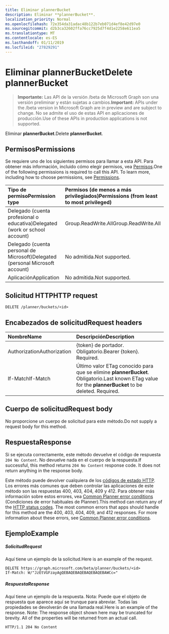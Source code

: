 ```yaml
---
title: Eliminar plannerBucket
description: Eliminar **plannerBucket**.
localization_priority: Normal
ms.openlocfilehash: 72e354da31adac48b122b7eb071d4ef8e42d97e0
ms.sourcegitcommit: d2b3ca32602ffa76cc7925d7f4d1e2258e611ea5
ms.translationtype: MT
ms.contentlocale: es-ES
ms.lasthandoff: 01/11/2019
ms.locfileid: "27829291"
---
```

# <a name="delete-plannerbucket"></a><span data-ttu-id="c62b4-103">Eliminar plannerBucket</span><span class="sxs-lookup"><span data-stu-id="c62b4-103">Delete plannerBucket</span></span>

> <span data-ttu-id="c62b4-104">**Importante:** Las API de la versión /beta de Microsoft Graph son una versión preliminar y están sujetas a cambios.</span><span class="sxs-lookup"><span data-stu-id="c62b4-104">**Important:** APIs under the /beta version in Microsoft Graph are in preview and are subject to change.</span></span> <span data-ttu-id="c62b4-105">No se admite el uso de estas API en aplicaciones de producción.</span><span class="sxs-lookup"><span data-stu-id="c62b4-105">Use of these APIs in production applications is not supported.</span></span>

<span data-ttu-id="c62b4-106">Eliminar **plannerBucket**.</span><span class="sxs-lookup"><span data-stu-id="c62b4-106">Delete **plannerBucket**.</span></span>
## <a name="permissions"></a><span data-ttu-id="c62b4-107">Permisos</span><span class="sxs-lookup"><span data-stu-id="c62b4-107">Permissions</span></span>
<span data-ttu-id="c62b4-p102">Se requiere uno de los siguientes permisos para llamar a esta API. Para obtener más información, incluido cómo elegir permisos, vea [Permisos](/graph/permissions-reference).</span><span class="sxs-lookup"><span data-stu-id="c62b4-p102">One of the following permissions is required to call this API. To learn more, including how to choose permissions, see [Permissions](/graph/permissions-reference).</span></span>

|<span data-ttu-id="c62b4-110">Tipo de permiso</span><span class="sxs-lookup"><span data-stu-id="c62b4-110">Permission type</span></span>      | <span data-ttu-id="c62b4-111">Permisos (de menos a más privilegiados)</span><span class="sxs-lookup"><span data-stu-id="c62b4-111">Permissions (from least to most privileged)</span></span>              |
|:--------------------|:---------------------------------------------------------|
|<span data-ttu-id="c62b4-112">Delegado (cuenta profesional o educativa)</span><span class="sxs-lookup"><span data-stu-id="c62b4-112">Delegated (work or school account)</span></span> | <span data-ttu-id="c62b4-113">Group.ReadWrite.All</span><span class="sxs-lookup"><span data-stu-id="c62b4-113">Group.ReadWrite.All</span></span>    |
|<span data-ttu-id="c62b4-114">Delegado (cuenta personal de Microsoft)</span><span class="sxs-lookup"><span data-stu-id="c62b4-114">Delegated (personal Microsoft account)</span></span> | <span data-ttu-id="c62b4-115">No admitida.</span><span class="sxs-lookup"><span data-stu-id="c62b4-115">Not supported.</span></span>    |
|<span data-ttu-id="c62b4-116">Aplicación</span><span class="sxs-lookup"><span data-stu-id="c62b4-116">Application</span></span> | <span data-ttu-id="c62b4-117">No admitida.</span><span class="sxs-lookup"><span data-stu-id="c62b4-117">Not supported.</span></span> |

## <a name="http-request"></a><span data-ttu-id="c62b4-118">Solicitud HTTP</span><span class="sxs-lookup"><span data-stu-id="c62b4-118">HTTP request</span></span>
<!-- { "blockType": "ignored" } -->
```http
DELETE /planner/buckets/<id>
```
## <a name="request-headers"></a><span data-ttu-id="c62b4-119">Encabezados de solicitud</span><span class="sxs-lookup"><span data-stu-id="c62b4-119">Request headers</span></span>
| <span data-ttu-id="c62b4-120">Nombre</span><span class="sxs-lookup"><span data-stu-id="c62b4-120">Name</span></span>       | <span data-ttu-id="c62b4-121">Descripción</span><span class="sxs-lookup"><span data-stu-id="c62b4-121">Description</span></span>|
|:---------------|:----------|
| <span data-ttu-id="c62b4-122">Authorization</span><span class="sxs-lookup"><span data-stu-id="c62b4-122">Authorization</span></span>  | <span data-ttu-id="c62b4-p103">{token} de portador. Obligatorio.</span><span class="sxs-lookup"><span data-stu-id="c62b4-p103">Bearer {token}. Required.</span></span> |
| <span data-ttu-id="c62b4-125">If-Match</span><span class="sxs-lookup"><span data-stu-id="c62b4-125">If-Match</span></span>  | <span data-ttu-id="c62b4-p104">Último valor ETag conocido para que se elimine **plannerBucket**. Obligatorio.</span><span class="sxs-lookup"><span data-stu-id="c62b4-p104">Last known ETag value for the **plannerBucket** to be deleted. Required.</span></span>|

## <a name="request-body"></a><span data-ttu-id="c62b4-128">Cuerpo de solicitud</span><span class="sxs-lookup"><span data-stu-id="c62b4-128">Request body</span></span>
<span data-ttu-id="c62b4-129">No proporcione un cuerpo de solicitud para este método.</span><span class="sxs-lookup"><span data-stu-id="c62b4-129">Do not supply a request body for this method.</span></span>

## <a name="response"></a><span data-ttu-id="c62b4-130">Respuesta</span><span class="sxs-lookup"><span data-stu-id="c62b4-130">Response</span></span>

<span data-ttu-id="c62b4-p105">Si se ejecuta correctamente, este método devuelve el código de respuesta `204 No Content`. No devuelve nada en el cuerpo de la respuesta.</span><span class="sxs-lookup"><span data-stu-id="c62b4-p105">If successful, this method returns `204 No Content` response code. It does not return anything in the response body.</span></span>

<span data-ttu-id="c62b4-p106">Este método puede devolver cualquiera de los [códigos de estado HTTP](/graph/errors). Los errores más comunes que deben controlar las aplicaciones de este método son las respuestas 400, 403, 404, 409 y 412. Para obtener más información sobre estos errores, vea [Common Planner error conditions](../resources/planner-overview.md#common-planner-error-conditions) (Condiciones de error habituales de Planner).</span><span class="sxs-lookup"><span data-stu-id="c62b4-p106">This method can return any of the [HTTP status codes](/graph/errors). The most common errors that apps should handle for this method are the 400, 403, 404, 409, and 412 responses. For more information about these errors, see [Common Planner error conditions](../resources/planner-overview.md#common-planner-error-conditions).</span></span>

## <a name="example"></a><span data-ttu-id="c62b4-136">Ejemplo</span><span class="sxs-lookup"><span data-stu-id="c62b4-136">Example</span></span>
##### <a name="request"></a><span data-ttu-id="c62b4-137">Solicitud</span><span class="sxs-lookup"><span data-stu-id="c62b4-137">Request</span></span>
<span data-ttu-id="c62b4-138">Aquí tiene un ejemplo de la solicitud.</span><span class="sxs-lookup"><span data-stu-id="c62b4-138">Here is an example of the request.</span></span>
<!-- {
  "blockType": "request",
  "name": "delete_plannerbucket"
}-->
```http
DELETE https://graph.microsoft.com/beta/planner/buckets/<id>
If-Match: W/"JzEtVGFzayAgQEBAQEBAQEBAQEBAQEBAWCc="
```
##### <a name="response"></a><span data-ttu-id="c62b4-139">Respuesta</span><span class="sxs-lookup"><span data-stu-id="c62b4-139">Response</span></span>
<span data-ttu-id="c62b4-p107">Aquí tiene un ejemplo de la respuesta. Nota: Puede que el objeto de respuesta que aparece aquí se trunque para abreviar. Todas las propiedades se devolverán de una llamada real.</span><span class="sxs-lookup"><span data-stu-id="c62b4-p107">Here is an example of the response. Note: The response object shown here may be truncated for brevity. All of the properties will be returned from an actual call.</span></span>
<!-- {
  "blockType": "response",
  "truncated": true
} -->
```http
HTTP/1.1 204 No Content
```

<!-- uuid: 8fcb5dbc-d5aa-4681-8e31-b001d5168d79
2015-10-25 14:57:30 UTC -->
<!-- {
  "type": "#page.annotation",
  "description": "Delete plannerBucket",
  "keywords": "",
  "section": "documentation",
  "tocPath": ""
}-->

